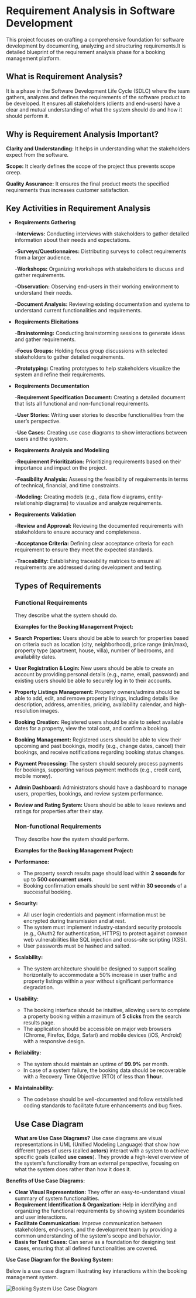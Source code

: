 # Requirement Analysis in Software Development
This project focuses on crafting a comprehensive foundation for software development by documenting, analyzing and structuring requirements.It is detailed blueprint of the requirement analysis phase for a booking management platform.

## What is Requirement Analysis?
It is a phase in the Software Development Life Cycle (SDLC) where the team gathers, analyzes and defines the requirements of the software product to be developed. It ensures all stakeholders (clients and end-users) have a clear and mutual understanding of what the system should do and how it should perform it.

## Why is Requirement Analysis Important?
**Clarity and Understanding:** It helps in understanding what the stakeholders expect from the software.


**Scope:** It clearly defines the scope of the project thus prevents scope creep.


**Quality Assurance:** It ensures the final product meets the specified requirements thus increases customer satisfaction.

## Key Activities in Requirement Analysis
- **Requirements Gathering**


  -**Interviews:** Conducting interviews with stakeholders to gather detailed information about their needs and expectations.


  -**Surveys/Questionnaires:** Distributing surveys to collect requirements from a larger audience.


  -**Workshops:** Organizing workshops with stakeholders to discuss and gather requirements.


  -**Observation:** Observing end-users in their working environment to understand their needs.


  -**Document Analysis:** Reviewing existing documentation and systems to understand current functionalities and requirements.


- **Requirements Elicitations**


  -**Brainstorming:** Conducting brainstorming sessions to generate ideas and gather requirements.


  -**Focus Groups:** Holding focus group discussions with selected stakeholders to gather detailed requirements.


  -**Prototyping:** Creating prototypes to help stakeholders visualize the system and refine their requirements.


- **Requirements Documentation**


  -**Requirement Specification Document:** Creating a detailed document that lists all functional and non-functional requirements.


  -**User Stories:** Writing user stories to describe functionalities from the user’s perspective.


  -**Use Cases:** Creating use case diagrams to show interactions between users and the system.


- **Requirements Analysis and Modeliing**


  -**Requirement Prioritization:** Prioritizing requirements based on their importance and impact on the project.


  -**Feasibility Analysis:** Assessing the feasibility of requirements in terms of technical, financial, and time constraints.


  -**Modeling:** Creating models (e.g., data flow diagrams, entity-relationship diagrams) to visualize and analyze requirements.


- **Requirements Validation**


  -**Review and Approval:** Reviewing the documented requirements with stakeholders to ensure accuracy and completeness.


  -**Acceptance Criteria:** Defining clear acceptance criteria for each requirement to ensure they meet the expected standards.


  -**Traceability:** Establishing traceability matrices to ensure all requirements are addressed during development and testing.

  ## Types of Requirements
  ### Functional Requirements
  They describe what the system should do.

  **Examples for the Booking Management Project:**

* **Search Properties:** Users should be able to search for properties based on criteria such as location (city, neighborhood), price range (min/max), property type (apartment, house, villa), number of bedrooms, and availability dates.
* **User Registration & Login:** New users should be able to create an account by providing personal details (e.g., name, email, password) and existing users should be able to securely log in to their accounts.
* **Property Listings Management:** Property owners/admins should be able to add, edit, and remove property listings, including details like description, address, amenities, pricing, availability calendar, and high-resolution images.
* **Booking Creation:** Registered users should be able to select available dates for a property, view the total cost, and confirm a booking.
* **Booking Management:** Registered users should be able to view their upcoming and past bookings, modify (e.g., change dates, cancel) their bookings, and receive notifications regarding booking status changes.
* **Payment Processing:** The system should securely process payments for bookings, supporting various payment methods (e.g., credit card, mobile money).
* **Admin Dashboard:** Administrators should have a dashboard to manage users, properties, bookings, and review system performance.
* **Review and Rating System:** Users should be able to leave reviews and ratings for properties after their stay.



  ### Non-functional Requirements
  They describe how the system should perform.

  **Examples for the Booking Management Project:**

* **Performance:**
    * The property search results page should load within **2 seconds** for up to **500 concurrent users**.
    * Booking confirmation emails should be sent within **30 seconds** of a successful booking.
* **Security:**
    * All user login credentials and payment information must be encrypted during transmission and at rest.
    * The system must implement industry-standard security protocols (e.g., OAuth2 for authentication, HTTPS) to protect against common web vulnerabilities like SQL injection and cross-site scripting (XSS).
    * User passwords must be hashed and salted.
* **Scalability:**
    * The system architecture should be designed to support scaling horizontally to accommodate a 50% increase in user traffic and property listings within a year without significant performance degradation.
* **Usability:**
    * The booking interface should be intuitive, allowing users to complete a property booking within a maximum of **5 clicks** from the search results page.
    * The application should be accessible on major web browsers (Chrome, Firefox, Edge, Safari) and mobile devices (iOS, Android) with a responsive design.
* **Reliability:**
    * The system should maintain an uptime of **99.9%** per month.
    * In case of a system failure, the booking data should be recoverable with a Recovery Time Objective (RTO) of less than **1 hour**.
* **Maintainability:**
    * The codebase should be well-documented and follow established coding standards to facilitate future enhancements and bug fixes.

  ## Use Case Diagram
  **What are Use Case Diagrams?**
Use case diagrams are visual representations in UML (Unified Modeling Language) that show how different types of users (called **actors**) interact with a system to achieve specific goals (called **use cases**). They provide a high-level overview of the system's functionality from an external perspective, focusing on what the system does rather than how it does it.

**Benefits of Use Case Diagrams:**
* **Clear Visual Representation:** They offer an easy-to-understand visual summary of system functionalities.
* **Requirement Identification & Organization:** Help in identifying and organizing the functional requirements by showing system boundaries and user interactions.
* **Facilitate Communication:** Improve communication between stakeholders, end-users, and the development team by providing a common understanding of the system's scope and behavior.
* **Basis for Test Cases:** Can serve as a foundation for designing test cases, ensuring that all defined functionalities are covered.

**Use Case Diagram for the Booking System:**

Below is a use case diagram illustrating key interactions within the booking management system.

![Booking System Use Case Diagram](alx-booking-uc.png)
